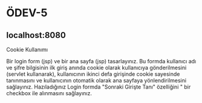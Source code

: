 # ÖDEV-5

## localhost:8080

Cookie Kullanımı


Bir login form (jsp) ve bir ana sayfa (jsp) tasarlayınız. Bu formda kullanıcı adı ve şifre bilgisinin ilk giriş anında cookie olarak kullanıcıya gönderilmesini (servlet kullanarak), kullanıcının ikinci defa girişinde cookie sayesinde tanınmasını ve kullanıcının otomatik olarak ana sayfaya yönlendirilmesini sağlayınız. Hazıladığınız Login formda "Sonraki Girişte Tanı" özelliğini " bir checkbox ile alınmasını sağlayınız.